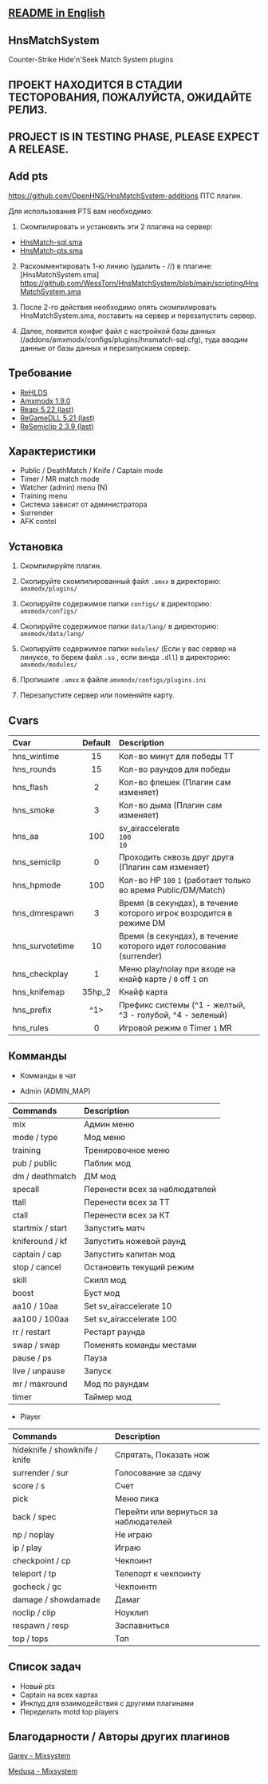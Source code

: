 ## [README in English](https://github.com/WessTorn/HnsMatchSystem/blob/main/README_ENG.md)

## HnsMatchSystem
Counter-Strike Hide'n'Seek Match System plugins

## ПРОЕКТ НАХОДИТСЯ В СТАДИИ ТЕСТОРОВАНИЯ, ПОЖАЛУЙСТА, ОЖИДАЙТЕ РЕЛИЗ.
## PROJECT IS IN TESTING PHASE, PLEASE EXPECT A RELEASE.

## Add pts
https://github.com/OpenHNS/HnsMatchSystem-additions ПТС плагин.

Для использования PTS вам необходимо:
1. Скомпилировать и установить эти 2 плагина на сервер:
- [HnsMatch-sql.sma](https://github.com/OpenHNS/HnsMatchSystem-additions/blob/main/scripting/HnsMatch-sql.sma)
- [HnsMatch-pts.sma](https://github.com/OpenHNS/HnsMatchSystem-additions/blob/main/scripting/HnsMatch-pts.sma)

2. Раскомментировать 1-ю линию (удалить - //) в плагине: [HnsMatchSystem.sma] https://github.com/WessTorn/HnsMatchSystem/blob/main/scripting/HnsMatchSystem.sma

3. После 2-го действия необходимо опять скомпилировать HnsMatchSystem.sma, поставить на сервер и перезапустить сервер.

4. Далее, появится конфиг файл с настройкой базы данных (/addons/amxmodx/configs/plugins/hnsmatch-sql.cfg), туда вводим данные от базы данных и перезапускаем сервер.

## Требование
- [ReHLDS](https://dev-cs.ru/resources/64/)
- [Amxmodx 1.9.0](https://dev-cs.ru/resources/405/)
- [Reapi 5.22 (last)](https://dev-cs.ru/resources/73/updates)
- [ReGameDLL 5.21 (last)](https://dev-cs.ru/resources/67/updates)
- [ReSemiclip 2.3.9 (last)](https://dev-cs.ru/resources/71/updates)

## Характеристики
- Public / DeathMatch / Knife / Captain mode
- Timer / MR match mode
- Watcher (admin) menu (N)
- Training menu
- Система зависит от администратора
- Surrender
- AFK contol

## Установка
 
1. Скомпилируйте плагин.

2. Скопируйте скомпилированный файл `.amxx` в директорию: `amxmodx/plugins/`

3. Скопируйте содержимое папки `configs/` в директорию: `amxmodx/configs/`

4. Скопируйте содержимое папки `data/lang/` в директорию: `amxmodx/data/lang/`

5. Скопируйте содержимое папки `modules/` (Если у вас сервер на линуксе, то берем файл `.so` , если винда `.dll`) в директорию: `amxmodx/modules/`

6. Пропишите `.amxx` в файле `amxmodx/configs/plugins.ini`

7. Перезапустите сервер или поменяйте карту.

## Cvars

| Cvar                 | Default    | Description |
| :------------------- | :--------: | :--------------------------------------------------- |
| hns_wintime          | 15         | Кол-во минут для победы ТТ |
| hns_rounds           | 15         | Кол-во раундов для победы |
| hns_flash	           | 2          | Кол-во флешек (Плагин сам изменяет) |
| hns_smoke            | 3          | Кол-во дыма (Плагин сам изменяет) |
| hns_aa               | 100        | sv_airaccelerate <br/>`100`<br/>`10`                          |
| hns_semiclip         | 0          | Проходить сквозь друг друга (Плагин сам изменяет)   |
| hns_hpmode           | 100        | Кол-во HP `100` `1` (работает только во время Public/DM/Match) |
| hns_dmrespawn        | 3          | Время (в секундах), в течение которого игрок возродится в режиме DM |
| hns_survotetime      | 10         | Время (в секундах), в течение которого идет голосование (surrender) |
| hns_checkplay        | 1          | Меню play/nolay при входе на кнайф карте / `0` off `1` on |
| hns_knifemap         | 35hp_2     | Кнайф карта |
| hns_prefix         | ^1>     | Префикс системы (^1 - желтый, ^3 - голубой, ^4 - зеленый) |
| hns_rules         | 0     | Игровой режим `0` Timer `1` MR |

## Комманды

- Комманды в чат

- Admin (ADMIN_MAP)

| Commands | Description |
| :------------------- |  :--------------------------------------------------- |
| mix | Админ меню |
| mode / type | Мод меню |
| training | Тренировочное меню |
| pub / public | Паблик мод |
| dm / deathmatch | ДМ мод |
| specall | Перенести всех за наблюдателей |
| ttall | Перенести всех за ТТ |
| ctall | Перенести всех за КТ |
| startmix / start | Запустить матч |
| kniferound / kf | Запустить ножевой раунд |
| captain / cap | Запустить капитан мод |
| stop / cancel | Остановить текущий режим  |
| skill | Скилл мод |
| boost | Буст мод |
| aa10 / 10aa | Set sv_airaccelerate 10 |
| aa100 / 100aa | Set sv_airaccelerate 100 |
| rr / restart | Рестарт раунда |
| swap / swap | Поменять команды местами |
| pause / ps | Пауза |
| live / unpause | Запуск |
| mr / maxround | Мод по раундам |
| timer | Таймер мод |

- Player

| Commands | Description |
| :------------------- |  :--------------------------------------------------- |
| hideknife / showknife / knife | Спрятать, Показать нож |
| surrender / sur | Голосование за сдачу |
| score / s | Счет |
| pick | Меню пика |
| back / spec | Перейти или вернуться за наблюдателей |
| np / noplay | Не играю |
| ip / play | Играю |
| checkpoint / cp | Чекпоинт |
| teleport / tp | Телепорт к чекпоинту |
| gocheck / gc | Чекпоинтn |
| damage / showdamade | Дамаг |
| noclip / clip | Ноуклип |
| respawn / resp | Заспавниться |
| top / tops | Топ |



## Список задач
- Новый pts
- Captain на всех картах
- Инклуд для взаимодействия с другими плагинами
- Переделать motd top players

## Благодарности / Aвторы других плагинов
[Garey - Мixsystem](https://github.com/Garey27)

[Medusa - Мixsystem](https://dev-cs.ru/members/65/)
